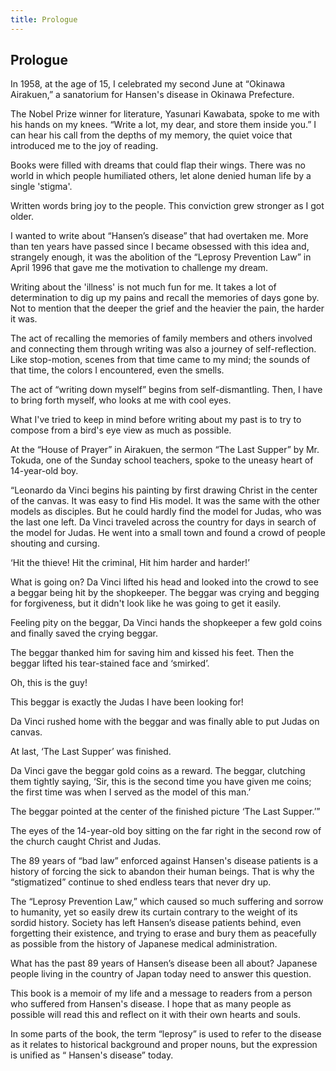 ```yaml
---
title: Prologue
---
```


## Prologue

In 1958, at the age of 15, I celebrated my second June at “Okinawa Airakuen,” a sanatorium for Hansen's disease in Okinawa Prefecture.

The Nobel Prize winner for literature, Yasunari Kawabata, spoke to me with his hands on my knees. “Write a lot, my dear, and store them inside you.” I can hear his call from the depths of my memory, the quiet voice that introduced me to the joy of reading.

Books were filled with dreams that could flap their wings. There was no world in which people humiliated others, let alone denied human life by a single 'stigma'.

Written words bring joy to the people. This conviction grew stronger as I got older.

I wanted to write about “Hansen’s disease” that had overtaken me. More than ten years have passed since I became obsessed with this idea and, strangely enough, it was the abolition of the “Leprosy Prevention Law” in April 1996 that gave me the motivation to challenge my dream.

Writing about the 'illness' is not much fun for me. It takes a lot of determination to dig up my pains and recall the memories of days gone by. Not to mention that the deeper the grief and the heavier the pain, the harder it was.

The act of recalling the memories of family members and others involved and connecting them through writing was also a journey of self-reflection. Like stop-motion, scenes from that time came to my mind; the sounds of that time, the colors I encountered, even the smells.

The act of “writing down myself” begins from self-dismantling. Then, I have to bring forth myself, who looks at me with cool eyes.

What I've tried to keep in mind before writing about my past is to try to compose from a bird's eye view as much as possible.

At the “House of Prayer” in Airakuen, the sermon “The Last Supper” by Mr. Tokuda, one of the Sunday school teachers, spoke to the uneasy heart of 14-year-old boy.

“Leonardo da Vinci begins his painting by first drawing Christ in the center of the canvas. It was easy to find His model. It was the same with the other models as disciples. But he could hardly find the model for Judas, who was the last one left. Da Vinci traveled across the country for days in search of the model for Judas. He went into a small town and found a crowd of people shouting and cursing.

‘Hit the thieve! Hit the criminal, Hit him harder and harder!’

What is going on? Da Vinci lifted his head and looked into the crowd to see a beggar being hit by the shopkeeper. The beggar was crying and begging for forgiveness, but it didn't look like he was going to get it easily.

Feeling pity on the beggar, Da Vinci hands the shopkeeper a few gold coins and finally saved the crying beggar.

The beggar thanked him for saving him and kissed his feet. Then the beggar lifted his tear-stained face and ‘smirked’.

Oh, this is the guy!

This beggar is exactly the Judas I have been looking for!

Da Vinci rushed home with the beggar and was finally able to put Judas on canvas.

At last, ‘The Last Supper’ was finished.

Da Vinci gave the beggar gold coins as a reward. The beggar, clutching them tightly saying, ‘Sir, this is the second time you have given me coins; the first time was when I served as the model of this man.’

The beggar pointed at the center of the finished picture ‘The Last Supper.’”

The eyes of the 14-year-old boy sitting on the far right in the second row of the church caught Christ and Judas.

The 89 years of “bad law” enforced against Hansen's disease patients is a history of forcing the sick to abandon their human beings. That is why the “stigmatized” continue to shed endless tears that never dry up.

The “Leprosy Prevention Law,” which caused so much suffering and sorrow to humanity, yet so easily drew its curtain contrary to the weight of its sordid history. Society has left Hansen’s disease patients behind, even forgetting their existence, and trying to erase and bury them as peacefully as possible from the history of Japanese medical administration.

What has the past 89 years of Hansen’s disease been all about? Japanese people living in the country of Japan today need to answer this question.

This book is a memoir of my life and a message to readers from a person who suffered from Hansen's disease. I hope that as many people as possible will read this and reflect on it with their own hearts and souls.

In some parts of the book, the term “leprosy” is used to refer to the disease as it relates to historical background and proper nouns, but the expression is unified as “ Hansen's disease” today.
